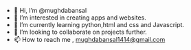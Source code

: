 - 👋 Hi, I’m @mughdabansal
- 👀 I’m interested in creating apps and websites.
- 🌱 I’m currently learning python,html and css and Javascript.
- 💞️ I’m looking to collaborate on projects further.
- 📫 How to reach me , mughdabansal1414@gmail.com

<!---
mughdabansal/mughdabansal is a ✨ special ✨ repository because its `README.md` (this file) appears on your GitHub profile.
You can click the Preview link to take a look at your changes.
--->
